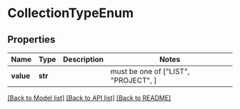 # CollectionTypeEnum


## Properties
Name | Type | Description | Notes
------------ | ------------- | ------------- | -------------
**value** | **str** |  |  must be one of ["LIST", "PROJECT", ]

[[Back to Model list]](../README.md#documentation-for-models) [[Back to API list]](../README.md#documentation-for-api-endpoints) [[Back to README]](../README.md)


